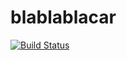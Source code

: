 # blablablacar

[![Build Status](https://travis-ci.org/Sebastien49170/blablablacar.svg?branch=master)](https://travis-ci.org/Sebastien49170/blablablacar)
